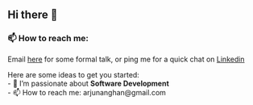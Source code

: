 ## Hi there 👋

### 📫 How to reach me:

<p>Email <a href="mailto:arjunanghan@gmail.com">here</a> for some formal talk, or ping me for a quick chat on <a href="https://www.linkedin.com/in/arjun-anghan-6633a51bb/" target="_blank">Linkedin</a>
</p>
<!--
**arjunanghan/arjunanghan** is a ✨ _special_ ✨ repository because its `README.md` (this file) appears on your GitHub profile.
-->
Here are some ideas to get you started:
<br> 
- 🌱 I’m passionate about <b>Software Development</b><br>
<!-- - 👯 I’m looking to collaborate on ...
- 🤔 I’m looking for help with ...-->
<!-- - 💬 Ask me about ... -->
- 📫 How to reach me: arjunanghan@gmail.com<br>
<!-- - 😄 Pronouns: ... -->
<!-- - ⚡ Fun fact: ...  -->
  
